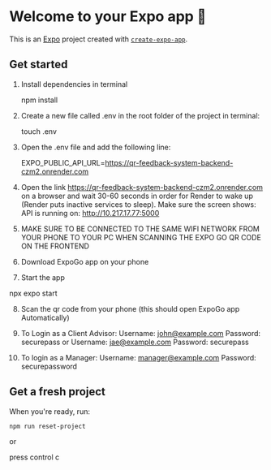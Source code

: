 # Welcome to your Expo app 👋

This is an [Expo](https://expo.dev) project created with [`create-expo-app`](https://www.npmjs.com/package/create-expo-app).

## Get started

1. Install dependencies in terminal

   npm install
   
2. Create a new file called .env in the root folder of the project in terminal:

   touch .env

3. Open the .env file and add the following line:

   EXPO_PUBLIC_API_URL=https://qr-feedback-system-backend-czm2.onrender.com

4. Open the link https://qr-feedback-system-backend-czm2.onrender.com on a browser and wait 30-60 seconds in order for Render to wake up (Render puts inactive services to sleep). Make sure the screen shows: API is running on: http://10.217.17.77:5000

5. MAKE SURE TO BE CONNECTED TO THE SAME WIFI NETWORK FROM YOUR PHONE TO YOUR PC WHEN SCANNING THE EXPO GO QR CODE ON THE FRONTEND

6. Download ExpoGo app on your phone

7. Start the app 

npx expo start 

8. Scan the qr code from your phone (this should open ExpoGo app Automatically)

9. To Login as a Client Advisor: Username: john@example.com Password: securepass or Username: jae@example.com Password: securepass

10. To login as a Manager: Username: manager@example.com Password: securepassword

## Get a fresh project

When you're ready, run:

```bash
npm run reset-project
```

or 

press control c 




